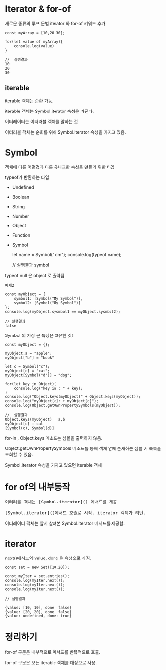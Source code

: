 # Iterator & for-of

새로운 종류의 루프 문법 iterator 와 for-of 키워드 추가

    const myArray = [10,20,30];
    
    for(let value of myArray){
        console.log(value);
    }
    
    //  실행결과
    10
    20
    30
    
## iterable

iterable 객체는 순환 가능.

iterable 객체는 Symbol.iterator 속성을 가진다.


이터레이터는 이터러블 객체를 말하는 것

이터러블 객체는 순회를 위해 Symbol.iterator 속성을 가지고 있음.

# Symbol

객체에 다른 어떤것과 다른 유니크한 속성을 만들기 위한 타입

typeof가 반환하는 타입

- Undefined
- Boolean
- String
- Number
- Object
- Function
- Symbol


    let name = Symbol("kim");
    console.log(typeof name);
    
    // 실행결과
    symbol
    
typeof null 은 object 로 출력됨

    예제2
    
    const myObject = {
        symbol1: [Symbol("My Symbol")],
        symbol2: [Symbol("My Symbol")]
    };
    console.log(myObject.sysmbol1 == myObject.sysmbol2);
    
    // 실행결과
    false
    
Symbol 의 가장 큰 특징은 고유한 것!

    const myObject = {};
    
    myObject.a = "apple";
    myObject["b"] = "book";
    
    let c = Symbol("c");
    myObject[c] = "cat";
    myObject[Symbol("d")] = "dog";
    
    for(let key in Object){
        console.log("key in : " + key);
    }
    console.log("Object.keys(myObject)" + Object.keys(myObject));
    console.log("myObject[c]: + myObject[c]");
    console.log(Object.getOwnPropertySymbols(myObject));
    
    //  실행결과
    Object.keys(myObject) : a,b
    myObject[c] : cat
    [Symbol(c), Symbol(d)]
    
for-in , Object.keys 메소드는 심볼을 출력하지 않음.

Object.getOwnPropertySymbols 메소드를 통해 객체 안에 존재하는 심볼 키 목록을 조회할 수 있음.

Symbol.iterator 속성을 가지고 있으면 iterable 객체

# for of의 내부동작

<pre>이터러블 객체는 [Symbol.iterator]() 메서드를 제공

[Symbol.iterator]()메서드 호출로 시작. iterator 객체가 리턴.</pre>


이터레이터 객체는 앞서 살펴본 Symbol.iterator 메서드를 제공함.

# iterator

next()메서드와 value, done 을 속성으로 가짐.

    const set = new Set([10,20]);
    
    const myIter = set.entries();
    console.log(myIter.next());
    console.log(myIter.next());
    console.log(myIter.next());
    
    // 실행결과
    
    {value: [10, 10], done: false}
    {value: [20, 20], done: false}
    {value: undefined, done: true}
    
# 정리하기

for-of 구문은 내부적으로 메서드를 반복적으로 호출.

for-of 구문은 모든 iterable 객체를 대상으로 사용.